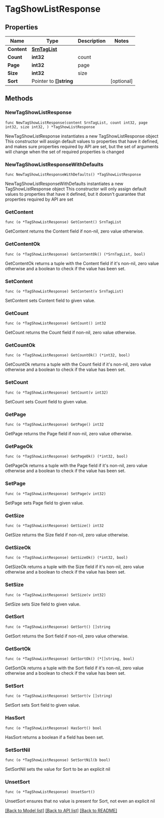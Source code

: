 # TagShowListResponse

## Properties

Name | Type | Description | Notes
------------ | ------------- | ------------- | -------------
**Content** | [**SrnTagList**](SrnTagList.md) |  | 
**Count** | **int32** | count | 
**Page** | **int32** | page | 
**Size** | **int32** | size | 
**Sort** | Pointer to **[]string** |  | [optional] 

## Methods

### NewTagShowListResponse

`func NewTagShowListResponse(content SrnTagList, count int32, page int32, size int32, ) *TagShowListResponse`

NewTagShowListResponse instantiates a new TagShowListResponse object
This constructor will assign default values to properties that have it defined,
and makes sure properties required by API are set, but the set of arguments
will change when the set of required properties is changed

### NewTagShowListResponseWithDefaults

`func NewTagShowListResponseWithDefaults() *TagShowListResponse`

NewTagShowListResponseWithDefaults instantiates a new TagShowListResponse object
This constructor will only assign default values to properties that have it defined,
but it doesn't guarantee that properties required by API are set

### GetContent

`func (o *TagShowListResponse) GetContent() SrnTagList`

GetContent returns the Content field if non-nil, zero value otherwise.

### GetContentOk

`func (o *TagShowListResponse) GetContentOk() (*SrnTagList, bool)`

GetContentOk returns a tuple with the Content field if it's non-nil, zero value otherwise
and a boolean to check if the value has been set.

### SetContent

`func (o *TagShowListResponse) SetContent(v SrnTagList)`

SetContent sets Content field to given value.


### GetCount

`func (o *TagShowListResponse) GetCount() int32`

GetCount returns the Count field if non-nil, zero value otherwise.

### GetCountOk

`func (o *TagShowListResponse) GetCountOk() (*int32, bool)`

GetCountOk returns a tuple with the Count field if it's non-nil, zero value otherwise
and a boolean to check if the value has been set.

### SetCount

`func (o *TagShowListResponse) SetCount(v int32)`

SetCount sets Count field to given value.


### GetPage

`func (o *TagShowListResponse) GetPage() int32`

GetPage returns the Page field if non-nil, zero value otherwise.

### GetPageOk

`func (o *TagShowListResponse) GetPageOk() (*int32, bool)`

GetPageOk returns a tuple with the Page field if it's non-nil, zero value otherwise
and a boolean to check if the value has been set.

### SetPage

`func (o *TagShowListResponse) SetPage(v int32)`

SetPage sets Page field to given value.


### GetSize

`func (o *TagShowListResponse) GetSize() int32`

GetSize returns the Size field if non-nil, zero value otherwise.

### GetSizeOk

`func (o *TagShowListResponse) GetSizeOk() (*int32, bool)`

GetSizeOk returns a tuple with the Size field if it's non-nil, zero value otherwise
and a boolean to check if the value has been set.

### SetSize

`func (o *TagShowListResponse) SetSize(v int32)`

SetSize sets Size field to given value.


### GetSort

`func (o *TagShowListResponse) GetSort() []string`

GetSort returns the Sort field if non-nil, zero value otherwise.

### GetSortOk

`func (o *TagShowListResponse) GetSortOk() (*[]string, bool)`

GetSortOk returns a tuple with the Sort field if it's non-nil, zero value otherwise
and a boolean to check if the value has been set.

### SetSort

`func (o *TagShowListResponse) SetSort(v []string)`

SetSort sets Sort field to given value.

### HasSort

`func (o *TagShowListResponse) HasSort() bool`

HasSort returns a boolean if a field has been set.

### SetSortNil

`func (o *TagShowListResponse) SetSortNil(b bool)`

 SetSortNil sets the value for Sort to be an explicit nil

### UnsetSort
`func (o *TagShowListResponse) UnsetSort()`

UnsetSort ensures that no value is present for Sort, not even an explicit nil

[[Back to Model list]](../README.md#documentation-for-models) [[Back to API list]](../README.md#documentation-for-api-endpoints) [[Back to README]](../README.md)


